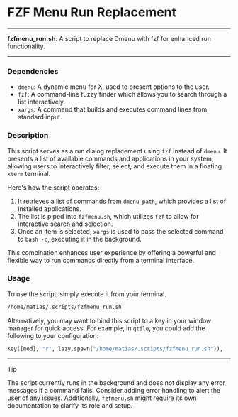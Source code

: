 # FZF Menu Run Replacement

---

**fzfmenu_run.sh**: A script to replace Dmenu with fzf for enhanced run functionality.

---

### Dependencies

- `dmenu`: A dynamic menu for X, used to present options to the user.
- `fzf`: A command-line fuzzy finder which allows you to search through a list interactively.
- `xargs`: A command that builds and executes command lines from standard input.

### Description

This script serves as a run dialog replacement using `fzf` instead of `dmenu`. It presents a list of available commands and applications in your system, allowing users to interactively filter, select, and execute them in a floating `xterm` terminal.

Here's how the script operates:

1. It retrieves a list of commands from `dmenu_path`, which provides a list of installed applications.
2. The list is piped into `fzfmenu.sh`, which utilizes `fzf` to allow for interactive search and selection.
3. Once an item is selected, `xargs` is used to pass the selected command to `bash -c`, executing it in the background.

This combination enhances user experience by offering a powerful and flexible way to run commands directly from a terminal interface.

### Usage

To use the script, simply execute it from your terminal. 

```bash
/home/matias/.scripts/fzfmenu_run.sh
```

Alternatively, you may want to bind this script to a key in your window manager for quick access. For example, in `qtile`, you could add the following to your configuration:

```python
Key([mod], "r", lazy.spawn("/home/matias/.scripts/fzfmenu_run.sh")),
```

---

> [!TIP]  
> The script currently runs in the background and does not display any error messages if a command fails. Consider adding error handling to alert the user of any issues. Additionally, `fzfmenu.sh` might require its own documentation to clarify its role and setup.